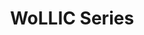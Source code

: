 ---
layout: default
title: WoLLIC Series
description: WoLLIC Series
redirect: http://wollic.org
navorder: 7
---
